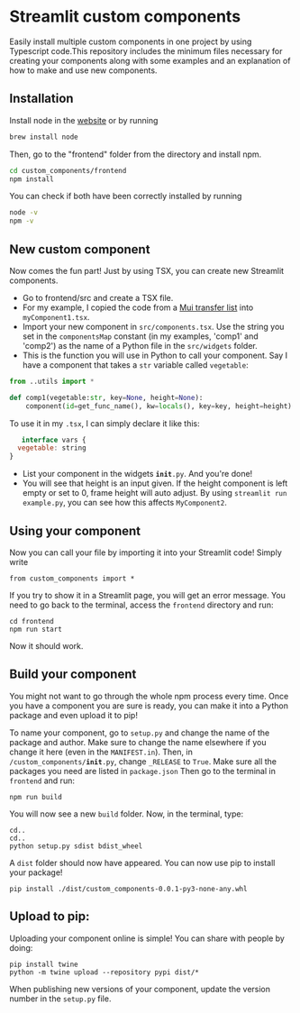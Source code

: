 #  Streamlit custom components

Easily install multiple custom components in one project by using Typescript code.This repository includes the minimum files necessary for creating your components along with some examples and an explanation of how to make and use new components. 

 ## Installation
 
 Install node in the [website](https://nodejs.org/en/download/) or by running
 ```bash
brew install node
```

Then, go to the "frontend" folder from the directory and install npm.

 ```bash
cd custom_components/frontend
npm install
```

You can check if both have been correctly installed by running

```bash
node -v 
npm -v
```

## New custom component
  
 Now comes the fun part! Just by using TSX, you can create new Streamlit components.
 
- Go to frontend/src and create a TSX file.
- For my example, I copied the code from a [Mui transfer list](https://mui.com/material-ui/react-transfer-list/) into <code>myComponent1.tsx</code>.
- Import your new component in <code>src/components.tsx</code>. Use the string you set in the <code>componentsMap</code> constant (in my examples, 'comp1' and 'comp2') as the name of a Python file in the <code>src/widgets</code> folder. 
- This is the function you will use in Python to call your component. Say I have a component that takes a <code>str</code> variable called <code>vegetable</code>:

```python
from ..utils import *

def comp1(vegetable:str, key=None, height=None):
    component(id=get_func_name(), kw=locals(), key=key, height=height)
```
To use it in my <code>.tsx</code>, I can simply declare it like this:

```js
   interface vars {
  vegetable: string
}
```
- List your component in the widgets <code>__init__.py</code>. And you're done!
- You will see that height is an input given. If the height component is left empty or set to 0, frame height will auto adjust. By using <code>streamlit run example.py</code>, you can see how this affects <code>MyComponent2</code>.


## Using your component

Now you can call your file by importing it into your Streamlit code! Simply write
```
from custom_components import *
```

If you try to show it in a Streamlit page, you will get an error message. You need to go back to the terminal, access the <code>frontend</code> directory and run:
```
cd frontend
npm run start
```
Now it should work.

## Build your component
You might not want to go through the whole npm process every time. Once you have a component you are sure is ready, you can make it into a Python package and even upload it to pip!

To name your component, go to <code>setup.py</code> and change the name of the package and author. Make sure to change the name elsewhere if you change it here (even in the <code>MANIFEST.in</code>). Then, in  <code>/custom_components/__init__.py</code>, change <code>_RELEASE</code> to <code>True</code>.
Make sure all the packages you need are listed in <code>package.json</code>
Then go to the terminal in <code>frontend</code> and run:
```
npm run build
```
You will now see a new <code>build</code> folder. Now, in the terminal, type:
```
cd.. 
cd..
python setup.py sdist bdist_wheel
```
A <code>dist</code> folder should now have appeared. You can now use pip to install your package!
```
pip install ./dist/custom_components-0.0.1-py3-none-any.whl
```

## Upload to pip:
Uploading your component online is simple! You can share with people by doing:
```
pip install twine
python -m twine upload --repository pypi dist/*
```

When publishing new versions of your component, update the version number in the <code>setup.py</code> file.
